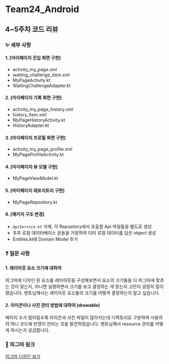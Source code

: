 # Team24_Android

## 4~5주차 코드 리뷰

### ✨ 세부 사항

#### 1. [마이페이지 진입 화면 구현]
- activity_my_page.xml
- waiting_challenge_item.xml
- MyPageActivity.kt
- WaitingChallengeAdapter.kt

#### 2. [마이페이지 기록 화면 구현]
- activity_my_page_history.xml
- history_item.xml
- MyPageHistoryActivity.kt
- HistoryAdapter.kt

#### 3. [마이페이지 프로필 화면 구현]
- activity_my_page_profile.xml
- MyPageProfileActivity.kt

#### 4. [마이페이지 뷰 모델 구현]
- MyPageViewModel.kt

#### 5. [마이페이지 레포지토리 구현]
- MyPageRepository.kt

#### 6. [패키지 구조 변경]
- `ApiService.kt` 삭제, 각 Repository에서 호출할 Api 파일들을 별도로 생성
- 추후 로컬 데이터베이스 운용을 가정하여 더미 로컬 데이터를 담은 object 생성
- Entities.kt에 Domain Model 추가

### ❓ 질문 사항

#### 1. 레이아웃 요소 크기에 대하여
피그마에 디자인 된 요소를 레이아웃을 구성해보면서 요소의 크기들을 다 피그마에 맞추는 것이 맞는지, 아니면 실행하면서 크기를 보고 결정하는 게 맞는지 고민이 굉장히 많이 됐습니다.
멘토님께서는 레이아웃 요소들의 크기를 어떻게 결정하는지 알고 싶습니다.

#### 2. 아이콘이나 사진 관리 방법에 대하여 (drawable)
페이지 수가 많아질수록 아이콘과 사진 파일이 많아지는데 디렉토리로 구분하여 사용하려 하니 코드에 반영이 안되는 것을 발견하였습니다. 멘토님께서 resource 관리를 어떻게 하시는지 궁금합니다.

### 🔗 피그마 링크  
[피그마 디자인 보기](https://www.figma.com/design/t14LOydaYTHOitC2Q7bwMf/%EC%8B%A4%EC%8B%9C%EA%B0%84%EC%B1%8C%EB%A6%B0%EC%A7%80?node-id=0-1&t=sfSd5mXgkwwuwp4c-1)
